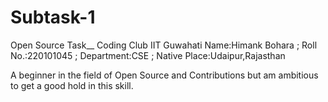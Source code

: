 # Subtask-1
Open Source Task__ Coding Club IIT Guwahati
Name:Himank Bohara  ;  Roll No.:220101045  ;  Department:CSE  ;  Native Place:Udaipur,Rajasthan

A beginner in the field of Open Source and Contributions but am ambitious to get a good hold in this skill. 
